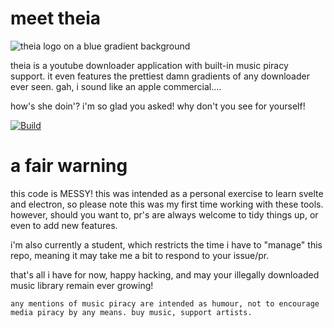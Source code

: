 # meet theia

![theia logo on a blue gradient background](https://arweave.net/GXR6QxmsIiqR1O0XOwswPtwLwC5o8GKtLwXKy2OOW5w)

theia is a youtube downloader application with built-in music piracy support. it even features the prettiest damn gradients of any downloader ever seen. gah, i sound like an apple commercial....

how's she doin'? i'm so glad you asked! why don't you see for yourself!

[![Build](https://github.com/cl0vrfi3ld/theia-app/actions/workflows/build.yml/badge.svg?branch=prerelease)](https://github.com/cl0vrfi3ld/theia-app/actions/workflows/build.yml)

# a fair warning

this code is MESSY! this was intended as a personal exercise to learn svelte and electron, so please note this was my first time working with these tools. however, should you want to, pr's are always welcome to tidy things up, or even to add new features.

i'm also currently a student, which restricts the time i have to "manage" this repo, meaning it may take me a bit to respond to your issue/pr.

that's all i have for now, happy hacking, and may your illegally downloaded music library remain ever growing!

`any mentions of music piracy are intended as humour, not to encourage media piracy by any means. buy music, support artists.`
